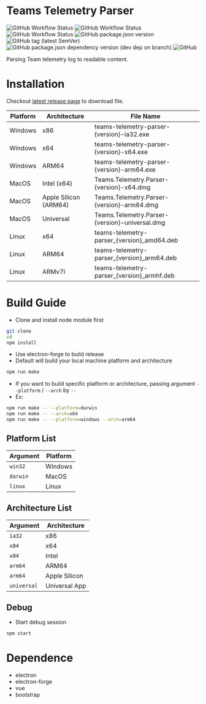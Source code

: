# Teams Telemetry Parser
![GitHub Workflow Status](https://img.shields.io/github/actions/workflow/status/luswdev/teams-telemetry-parser/macos.yml?label=macOS&logo=apple&logoColor=fff)
![GitHub Workflow Status](https://img.shields.io/github/actions/workflow/status/luswdev/teams-telemetry-parser/windows.yml?label=Windows&logo=windows11&logoColor=fff)
![GitHub Workflow Status](https://img.shields.io/github/actions/workflow/status/luswdev/teams-telemetry-parser/ubuntu.yml?label=Ubuntu&logo=ubuntu&logoColor=fff)
![GitHub package.json version](https://img.shields.io/github/package-json/v/luswdev/teams-telemetry-parser)
![GitHub tag (latest SemVer)](https://img.shields.io/github/v/tag/luswdev/teams-telemetry-parser?sort=semver)
![GitHub package.json dependency version (dev dep on branch)](https://img.shields.io/github/package-json/dependency-version/luswdev/teams-telemetry-parser/dev/electron?logo=electron&logoColor=fff)
![GitHub](https://img.shields.io/github/license/luswdev/teams-telemetry-parser)

Parsing Team telemetry log to readable content.

# Installation

Checkout [latest release page](https://github.com/luswdev/teams-telemetry-parser/releases/latest) to download file.

| Platform | Architecture          | File Name                                      |
| -------- | --------------------- | ---------------------------------------------- |
| Windows  | x86                   | teams-telemetry-parser-{version}-ia32.exe      |
| Windows  | x64                   | teams-telemetry-parser-{version}-x64.exe       |
| Windows  | ARM64                 | teams-telemetry-parser-{version}-arm64.exe     |
| MacOS    | Intel (x64)           | Teams.Telemetry.Parser-{version}-x64.dmg       |
| MacOS    | Apple Silicon (ARM64) | Teams.Telemetry.Parser-{version}-arm64.dmg     |
| MacOS    | Universal             | Teams.Telemetry.Parser-{version}-universal.dmg |
| Linux    | x64                   | teams-telemetry-parser_{version}_amd64.deb     |
| Linux    | ARM64                 | teams-telemetry-parser_{version}_arm64.deb     |
| Linux    | ARMv7l                | teams-telemetry-parser_{version}_armhf.deb     |

# Build Guide

- Clone and install node module first

```bash
git clone 
cd
npm install
```

- Use electron-forge to build release
- Default will build your local machine platform and architecture

```bash
npm run make
```

- If you want to build specific platform or architecture, passing argument `--platform` / `--arch` by `--`
- Ex:

```bash
npm run make -- --platform=darwin
npm run make -- --arch=x64
npm run make -- --platform=windows --arch=arm64
```

## Platform List

| Argument | Platform |
| -------- | -------- |
| `win32`  | Windows  |
| `darwin` | MacOS    |
| `linux`  | Linux    |

## Architecture List

| Argument    | Architecture  |
| ----------- | ------------- |
| `ia32`      | x86           |
| `x84`       | x64           |
| `x84`       | Intel         |
| `arm64`     | ARM64         |
| `arm64`     | Apple Silicon |
| `universal` | Universal App |

## Debug

- Start debug session

```bash
npm start
```

# Dependence
- electron
- electron-forge
- vue
- bootstrap
